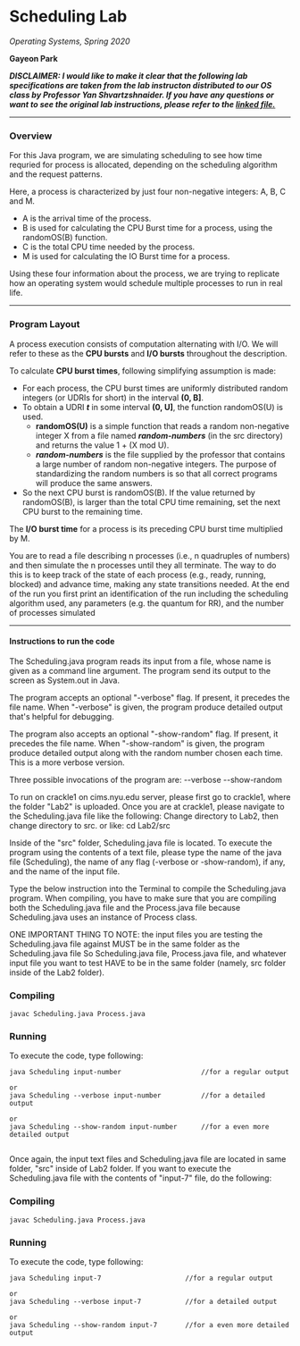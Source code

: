 Scheduling Lab
===============
*Operating Systems, Spring 2020*


**Gayeon Park**

***DISCLAIMER: I would like to make it clear that the following lab specifications are taken from the lab instructon distributed to our OS class by Professor Yan Shvartzshnaider. If you have any questions or want to see the original lab instructions, please refer to the [linked file.](https://github.com/gayeon97/Operating-Systems-Lab-02/blob/main/Scheduling_lab_original_instructions.pdf)***

----
### Overview ###

For this Java program, we are simulating scheduling to see how time requried for process is allocated, depending on the scheduling algorithm and the request patterns. 


Here, a process is characterized by just four non-negative integers: A, B, C and M.
- A is the arrival time of the process. 
- B is used for calculating the CPU Burst time for a process, using the randomOS(B) function. 
- C is the total CPU time needed by the process. 
- M is used for calculating the IO Burst time for a process.


Using these four information about the process, we are trying to replicate how an operating system would schedule multiple processes to run in real life.

----
### Program Layout ###

A process execution consists of computation alternating with I/O. We will refer to these as the **CPU bursts** and **I/O bursts** throughout the description.


To calculate **CPU burst times**, following simplifying assumption is made:
* For each process, the CPU burst times are uniformly distributed random integers (or UDRIs for short) in the interval **(0, B]**. 
* To obtain a UDRI ***t*** in some interval **(0, U]**, the function randomOS(U) is used. 
    * **randomOS(U)** is a simple function that reads a random non-negative integer X from a file named ***random-numbers*** (in the src directory) and returns the value 1 + (X mod U). 
    * ***random-numbers*** is the file supplied by the professor that contains a large number of random non-negative integers. The purpose of standardizing the random numbers is so that all correct programs will produce the same answers.
* So the next CPU burst is randomOS(B). If the value returned by randomOS(B), is larger than the total CPU time remaining, set the next CPU burst to the remaining time.


The **I/O burst time** for a process is its preceding CPU burst time multiplied by M.


You are to read a file describing n processes (i.e., n quadruples of numbers) and then simulate the n processes
until they all terminate. The way to do this is to keep track of the state of each process (e.g., ready, running,
blocked) and advance time, making any state transitions needed. At the end of the run you first print an
identification of the run including the scheduling algorithm used, any parameters (e.g. the quantum for RR),
and the number of processes simulated



- - - -
#### Instructions to run the code ####

The Scheduling.java program reads its input from a file, whose name is given as a command line argument. The program send its output to the screen as System.out in Java.

The program accepts an optional "-verbose" flag. If present, it precedes the file name. When "-verbose" is given, the program produce detailed output that's helpful for debugging. 

The program also accepts an optional "-show-random" flag. If present, it precedes the file name. When "-show-random" is given, the program produce detailed output along with the random number chosen each time. This is a more verbose version.

Three possible invocations of the program are:
<program-name> <input-filename>
<program-name> --verbose <input-filename>
<program-name> --show-random <input-filename>




To run on crackle1 on cims.nyu.edu server, please first go to crackle1, where the folder "Lab2" is uploaded. Once you are at crackle1, please navigate to the Scheduling.java file like the following:
     Change directory to Lab2, then change directory to src.
     or like: cd Lab2/src

Inside of the "src" folder, Scheduling.java file is located.
To execute the program using the contents of a text file, please type the name of the java file (Scheduling), the name of any flag (-verbose or -show-random), if any, and the name of the input file. 

Type the below instruction into the Terminal to compile the Scheduling.java program.
When compiling, you have to make sure that you are compiling both the Scheduling.java file and the Process.java file because Scheduling.java uses an instance of Process class.

ONE IMPORTANT THING TO NOTE: the input files you are testing the Scheduling.java file against MUST be in the same folder as the Scheduling.java file
So Scheduling.java file, Process.java file, and whatever input file you want to test HAVE to be in the same folder (namely, src folder inside of the Lab2 folder).

### Compiling
```
javac Scheduling.java Process.java
```

### Running
To execute the code, type following:
```
java Scheduling input-number                    //for a regular output

or 
java Scheduling --verbose input-number          //for a detailed output

or
java Scheduling --show-random input-number      //for a even more detailed output


```


Once again, the input text files and Scheduling.java file are located in same folder, "src" inside of Lab2 folder. 
If you want to execute the Scheduling.java file with the contents of "input-7" file, do the following: 

### Compiling
```
javac Scheduling.java Process.java
```

### Running
To execute the code, type following:
```
java Scheduling input-7                     //for a regular output

or
java Scheduling --verbose input-7           //for a detailed output

or
java Scheduling --show-random input-7       //for a even more detailed output


```
